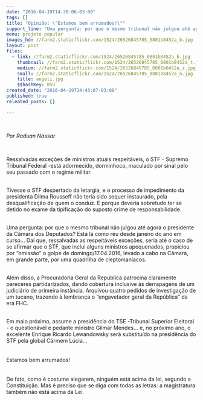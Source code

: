 ```yaml
---
date: "2016-04-19T14:38:06-03:00"
tags: []
title: "Opinião: \"Estamos bem arrumados!\""
support_line: "Uma pergunta: por que o mesmo tribunal não julgou até agora o presidente da Câmara dos Deputados? Está lá como réu desde janeiro do ano em curso..."
menu: projeto popular
images_hd: //farm2.staticflickr.com/1524/26526845785_0801b8452a_b.jpg
layout: post
files:
  - link: //farm2.staticflickr.com/1524/26526845785_0801b8452a_b.jpg
    thumbnail: //farm2.staticflickr.com/1524/26526845785_0801b8452a_t.jpg
    medium: //farm2.staticflickr.com/1524/26526845785_0801b8452a_z.jpg
    small: //farm2.staticflickr.com/1524/26526845785_0801b8452a_n.jpg
    title: angeli.jpg
    $$hashKey: 05U
created_date: "2016-04-19T14:43:07-03:00"
published: true
releated_posts: []

---
```

<p>&nbsp;</p>

<p><em>Por&nbsp;Raduan Nassar</em></p>

<p>&nbsp;</p>

<p>Ressalvadas exce&ccedil;&otilde;es de ministros atuais respeit&aacute;veis, o STF - Supremo Tribunal Federal -est&aacute; adormecido, dorminhoco, maculado por sinal pelo seu passado com o regime militar.&nbsp;</p>

<p><br />
Tivesse o STF despertado da letargia, e o processo de impedimento da presidenta Dilma Rousseff n&atilde;o teria sido sequer instaurado, pela desqualifica&ccedil;&atilde;o de quem o conduz. E porque deveria sobretudo ter se detido no exame da tipifica&ccedil;&atilde;o do suposto crime de responsabilidade.&nbsp;</p>

<p><br />
Uma pergunta: por que o mesmo tribunal n&atilde;o julgou at&eacute; agora o presidente da C&acirc;mara dos Deputados? Est&aacute; l&aacute; como r&eacute;u desde janeiro do ano em curso... Da&iacute; que, ressalvadas as respeit&aacute;veis exce&ccedil;&otilde;es, seria at&eacute; o caso de se afirmar que o STF, que inclui alguns ministros apequenados, propiciou por &ldquo;omiss&atilde;o&rdquo; o golpe de domingo/17.04.2016, levado a cabo na C&acirc;mara, em grande parte, por uma quadrilha de cleptoman&iacute;acos.&nbsp;</p>

<p><br />
Al&eacute;m disso, a Procuradoria Geral da Rep&uacute;blica patrocina claramente pareceres partidarizados, dando cobertura inclusive &agrave;s derrapagens de um judici&aacute;rio de primeira inst&acirc;ncia. Arquivou quatro pedidos de investiga&ccedil;&atilde;o de um tucano, trazendo &agrave; lembran&ccedil;a o &ldquo;engavetador geral da Rep&uacute;blica&rdquo; da era FHC.</p>

<p><br />
Em maio pr&oacute;ximo, assume a presid&ecirc;ncia do TSE -Tribunal Superior Eleitoral - o question&aacute;vel e pedante ministro Gilmar Mendes... e, no pr&oacute;ximo ano, o excelente Enrique Ricardo Lewandowsky ser&aacute; substitu&iacute;do na presid&ecirc;ncia do STF pela global C&aacute;rmem L&uacute;cia...&nbsp;<br />
<br />
<br />
Estamos bem arrumados!&nbsp;<br />
<br />
<br />
De fato, como &eacute; costume alegarem, ningu&eacute;m est&aacute; acima da lei, segundo a Constitui&ccedil;&atilde;o. Mas &eacute; preciso que se diga com todas as letras: a magistratura tamb&eacute;m n&atilde;o est&aacute; acima da Lei.&nbsp;</p>
